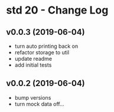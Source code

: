 # std 20 - Change Log

## v0.0.3 (2019-06-04)
  - turn auto printing back on
  - refactor storage to util
  - update readme
  - add initial tests

## v0.0.2 (2019-06-04)
  - bump versions
  - turn mock data off...
